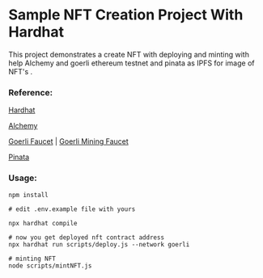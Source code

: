 # Sample NFT Creation Project With Hardhat

This project demonstrates a create NFT with deploying and minting with help Alchemy and goerli ethereum testnet and pinata as IPFS for image of NFT's .

### Reference:

[Hardhat](https://hardhat.org)

[Alchemy](https://www.alchemy.com/)

[Goerli Faucet](https://goerlifaucet.com/) |
[Goerli Mining Faucet](https://goerli-faucet.pk910.de/)

[Pinata](https://www.pinata.cloud/)

### Usage:

```shell
npm install

# edit .env.example file with yours 

npx hardhat compile

# now you get deployed nft contract address 
npx hardhat run scripts/deploy.js --network goerli

# minting NFT
node scripts/mintNFT.js 


```
